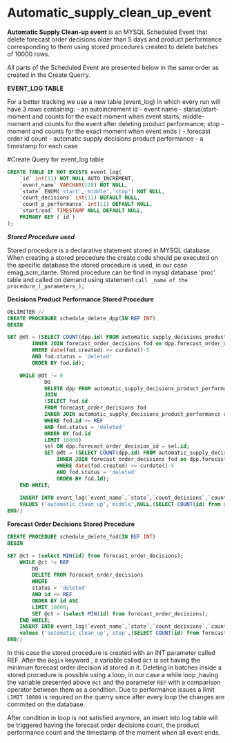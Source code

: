 # Automatic_supply_clean_up_event

**Automatic Supply Clean-up event** is an MYSQL Scheduled Event that delete forecast order decisions older than 5 days and product performance corresponding to them using stored procedures created to delete batches of 10000 rows. 

All parts of the Scheduled Event are presented below in the same order as created in the Create Querry. 

**EVENT_LOG TABLE**

For a better tracking we use a new table (event_log) in which every run will have 3 rows containing:
    - an autoincrement id
    - event name
    - status(start- moment and counts for the exact moment when event starts; middle- moment and counts for the event after deleting product performance; stop - moment and counts for the exact moment when event ends )
    - forecast order id count 
    - automatic supply decisions product performance 
    - a timestamp for each case 

#Create Query for event_log table

```sql
CREATE TABLE IF NOT EXISTS event_log(
	`id` int(11) NOT NULL AUTO_INCREMENT,
	`event_name` VARCHAR(128) NOT NULL,
	`state` ENUM('start','middle','stop') NOT NULL,
	`count_decisions` int(11) DEFAULT NULL, 
	`count_p_performance` int(11) DEFAULT NULL, 
	`start/end` TIMESTAMP NULL DEFAULT NULL,
	PRIMARY KEY (`id`)
);
```

 
 
 ***Stored Procedure used***
 
Stored procedure is a declarative statement stored in MYSQL database. 
When creating a stored procedure the create code should pe executed on the specific database the stored procedure is used, in our case emag_scm_dante. 
Stored procedure can be find in mysql database 'proc' table and called on demand using statement `call _name of the procedure_(_parameters_);`

**Decisions Product Performance Stored Procedure**

```sql
DELIMITER //
CREATE PROCEDURE schedule_delete_dpp(IN REF INT)
BEGIN

SET @dt = (SELECT COUNT(dpp.id) FROM automatic_supply_decisions_product_performance dpp
		INNER JOIN forecast_order_decisions fod on dpp.forecast_order_decision_id = fod.id
		WHERE date(fod.created) <= curdate()-5
		AND fod.status = 'deleted' 
    	ORDER BY fod.id);

	WHILE @dt != 0
			DO 
			DELETE dpp FROM automatic_supply_decisions_product_performance dpp
			JOIN 
    		(SELECT fod.id
    		FROM forecast_order_decisions fod
    		INNER JOIN automatic_supply_decisions_product_performance dpp on fod.id = dpp.`forecast_order_decision_id`
    		WHERE fod.id <= REF
    		AND fod.status = 'deleted' 
    		ORDER BY fod.id
			LIMIT 10000)
			sel ON dpp.forecast_order_decision_id = sel.id;
			SET @dt = (SELECT COUNT(dpp.id) FROM automatic_supply_decisions_product_performance dpp
				INNER JOIN forecast_order_decisions fod on dpp.forecast_order_decision_id = fod.id
				WHERE date(fod.created) <= curdate()-5
				AND fod.status = 'deleted' 
    			ORDER BY fod.id);
	END WHILE;
	
	INSERT INTO event_log(`event_name`,`state`,`count_decisions`,`count_p_performance`,`start/end`)
	VALUES ('automatic_clean_up','middle',NULL,(SELECT COUNT(id) from automatic_supply_decisions_product_performance),(SELECT NOW()));
END//
```




**Forecast Order Decisions Stored Procedure**

```sql
CREATE PROCEDURE schedule_delete_fod(IN REF INT)
BEGIN 

SET @ct = (select MIN(id) from forecast_order_decisions); 
	WHILE @ct != REF   
		DO 
		DELETE FROM forecast_order_decisions
		WHERE 
		status = 'deleted'
		AND id <= REF
		ORDER BY id ASC 
		LIMIT 10000;
		SET @ct = (select MIN(id) from forecast_order_decisions);
	END WHILE;
	INSERT INTO event_log(`event_name`,`state`,`count_decisions`,`count_p_performance`,`start/end`) 
	values ('automatic_clean_up','stop',(SELECT COUNT(id) from forecast_order_decisions),(SELECT COUNT(id) from automatic_supply_decisions_product_performance),(SELECT NOW()));
END//
```

   In this case the stored procedure is created with an INT parameter called REF. After the `Begin` keyword , a variable called `@ct` is set having the minimum forecast order decision id stored in it. 
   Deleting in batches inside a stored procedure is possible using a loop, in our case a while loop ,having the variable presented above `@ct` and the parameter `REF` with a comparison operator between them as a condition. 
   Due to performance issues a limit `LIMIT 10000` is required on the querry since after every loop the changes are commited on the database. 
    
   After condition in loop is not satisfied anymore, an insert into log table will be triggered having the forecast order decisions count, the product performance count and the timestamp of the moment when all event ends. 
    
 
    
    



